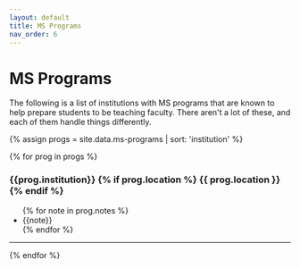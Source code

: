 ```yaml
---
layout: default
title: MS Programs
nav_order: 6
---
```


# MS Programs

The following is a list of institutions with MS programs that are known to help prepare students to be teaching faculty. There aren't a lot of these, and each of them handle things differently.

{% assign progs = site.data.ms-programs | sort: 'institution' %}

{% for prog in progs %}

<div class="institution">
  <div>
    <h3 class="institution-name">
      {{prog.institution}}
      {% if prog.location %}
      <span class="institution-location">{{ prog.location }}</span>
      {% endif %}
    </h3>
    <ul>
    {% for note in prog.notes %}
      <li> {{note}} </li>
    {% endfor %}
    </ul>
  </div>
</div>

---

{% endfor %}
